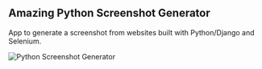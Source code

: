 Amazing Python Screenshot Generator
--------

App to generate a screenshot from websites built with Python/Django and Selenium.

![Python Screenshot Generator](/static/img/python_screenshot_generator.png)
